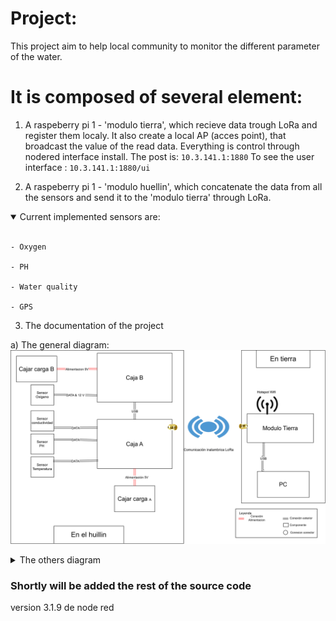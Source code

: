 # Project:
This project aim to help local community to monitor the different parameter of the water.

# It is composed of several element:

1) A raspeberry pi 1 - 'modulo tierra', which recieve data trough LoRa and register them localy.
It also create a local AP (acces point), that broadcast the value of the read data.
Everything is control through nodered interface install.
The post is: `10.3.141.1:1880`
To see the user interface : `10.3.141.1:1880/ui`

2) A raspeberry pi 1 - 'modulo huellin', which concatenate the data from all the sensors and send it to the 'modulo tierra' through LoRa.
<details open>
<summary>
Current implemented sensors are:
</summary> <br />

	- Oxygen

	- PH

	- Water quality

	- GPS 
</details open>



3) The documentation of the project


a) The general diagram:
![Diagrama general](Doc/Diagrama_general.drawio.svg)

<details closed>
<summary>
The others diagram
</summary> <br />


b) Caja_A:
![Caja_A](Doc/Caja_A.drawio.svg)


c) Caja_B:
![Caja_B](Doc/Caja_B.drawio.svg)


d) Modulo_Tierra:
![Modulo_Tierra](Doc/Modulo_Tierra.drawio.svg)


e) Caja_Carga_A:
![Caja_Carga_A](Doc/Caja_Carga_A.drawio.svg)


f) Caja_Carga_B:
![Caja_Carga_B](Doc/Caja_Carga_B.drawio.svg)


</details closed>

### Shortly will be added the rest of the source code

version 3.1.9 de node red